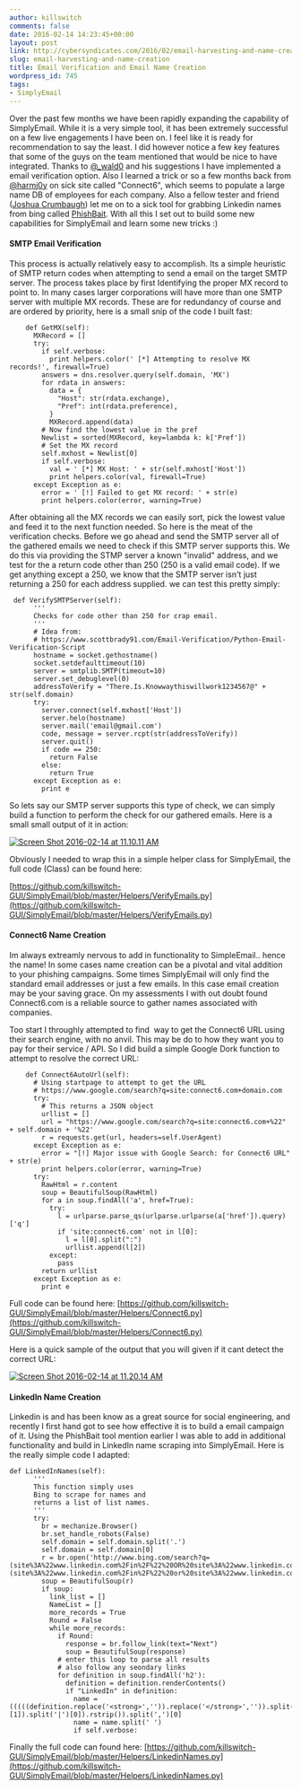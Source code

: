 ```yaml
---
author: killswitch
comments: false
date: 2016-02-14 14:23:45+00:00
layout: post
link: http://cybersyndicates.com/2016/02/email-harvesting-and-name-creation/
slug: email-harvesting-and-name-creation
title: Email Verification and Email Name Creation
wordpress_id: 745
tags:
- SimplyEmail
---
```


Over the past few months we have been rapidly expanding the capability of SimplyEmail. While it is a very simple tool, it has been extremely successful on a few live engagements I have been on. I feel like it is ready for recommendation to say the least. I did however notice a few key features that some of the guys on the team mentioned that would be nice to have integrated. Thanks to [@_wald0](https://twitter.com/_wald0) and his suggestions I have implemented a email verification option. Also I learned a trick or so a few months back from [@harmj0y](https://twitter.com/harmj0y) on sick site called "Connect6", which seems to populate a large name DB of employees for each company. Also a fellow tester and friend ([Joshua Crumbaugh](https://twitter.com/nagasecurity)) let me on to a sick tool for grabbing Linkedin names from bing called [PhishBait](https://github.com/pan0pt1c0n/PhishBait). With all this I set out to build some new capabilities for SimplyEmail and learn some new tricks :)



#### SMTP Email Verification



This process is actually relatively easy to accomplish. Its a simple heuristic of SMTP return codes when attempting to send a email on the target SMTP server. The process takes place by first Identifying the proper MX record to point to. In many cases larger corporations will have more than one SMTP server with multiple MX records. These are for redundancy of course and are ordered by priority, here is a small snip of the code I built fast:

```
    def GetMX(self):
      MXRecord = [] 
      try:
        if self.verbose:
          print helpers.color(' [*] Attempting to resolve MX records!', firewall=True)
        answers = dns.resolver.query(self.domain, 'MX')
        for rdata in answers:
          data = {
            "Host": str(rdata.exchange),
            "Pref": int(rdata.preference),
          }
          MXRecord.append(data)
        # Now find the lowest value in the pref
        Newlist = sorted(MXRecord, key=lambda k: k['Pref']) 
        # Set the MX record
        self.mxhost = Newlist[0]
        if self.verbose:
          val = ' [*] MX Host: ' + str(self.mxhost['Host'])
          print helpers.color(val, firewall=True)
      except Exception as e:
        error = ' [!] Failed to get MX record: ' + str(e)
        print helpers.color(error, warning=True)
```

After obtaining all the MX records we can easily sort, pick the lowest value and feed it to the next function needed. So here is the meat of the verification checks. Before we go ahead and send the SMTP server all of the gathered emails we need to check if this SMTP server supports this. We do this via providing the STMP server a known "invalid" address, and we test for the a return code other than 250 (250 is a valid email code). If we get anything except a 250, we know that the SMTP server isn't just returning a 250 for each address supplied. we can test this pretty simply:

```
 def VerifySMTPServer(self):
      '''
      Checks for code other than 250 for crap email.
      '''
      # Idea from:
      # https://www.scottbrady91.com/Email-Verification/Python-Email-Verification-Script
      hostname = socket.gethostname()
      socket.setdefaulttimeout(10)
      server = smtplib.SMTP(timeout=10)
      server.set_debuglevel(0)
      addressToVerify = "There.Is.Knowwaythiswillwork1234567@" + str(self.domain)
      try:
        server.connect(self.mxhost['Host'])
        server.helo(hostname)
        server.mail('email@gmail.com')
        code, message = server.rcpt(str(addressToVerify))
        server.quit()
        if code == 250:
          return False
        else: 
          return True
      except Exception as e:
        print e
```

So lets say our SMTP server supports this type of check, we can simply build a function to perform the check for our gathered emails. Here is a small small output of it in action:

[![Screen Shot 2016-02-14 at 11.10.11 AM](/wp-content/Screen-Shot-2016-02-14-at-11.10.11-AM.png)](/wp-content/Screen-Shot-2016-02-14-at-11.10.11-AM.png)

Obviously I needed to wrap this in a simple helper class for SimplyEmail, the full code (Class) can be found here:

[https://github.com/killswitch-GUI/SimplyEmail/blob/master/Helpers/VerifyEmails.py](https://github.com/killswitch-GUI/SimplyEmail/blob/master/Helpers/VerifyEmails.py)



#### Connect6 Name Creation

Im always extreamly nervous to add in functionality to SimpleEmail.. hence the name! In some cases name creation can be a pivotal and vital addition to your phishing campaigns. Some times SimplyEmail will only find the standard email addresses or just a few emails. In this case email creation may be your saving grace. On my assessments I with out doubt found Connect6.com is a reliable source to gather names associated with companies.

Too start I throughly attempted to find  way to get the Connect6 URL using their search engine, with no anvil. This may be do to how they want you to pay for their service / API. So I did build a simple Google Dork function to attempt to resolve the correct URL:
```
    def Connect6AutoUrl(self):
      # Using startpage to attempt to get the URL
      # https://www.google.com/search?q=site:connect6.com+domain.com
      try:
        # This returns a JSON object
        urllist = []
        url = "https://www.google.com/search?q=site:connect6.com+%22" + self.domain + '%22'
        r = requests.get(url, headers=self.UserAgent)
      except Exception as e:
        error = "[!] Major issue with Google Search: for Connect6 URL" + str(e)
        print helpers.color(error, warning=True)
      try:
        RawHtml = r.content
        soup = BeautifulSoup(RawHtml)
        for a in soup.findAll('a', href=True):
          try:
            l = urlparse.parse_qs(urlparse.urlparse(a['href']).query)['q']
            if 'site:connect6.com' not in l[0]:
              l = l[0].split(":")
              urllist.append(l[2])
          except:
            pass
        return urllist
      except Exception as e:
        print e
```
Full code can be found here: [https://github.com/killswitch-GUI/SimplyEmail/blob/master/Helpers/Connect6.py](https://github.com/killswitch-GUI/SimplyEmail/blob/master/Helpers/Connect6.py)

Here is a quick sample of the output that you will given if it cant detect the correct URL:

[![Screen Shot 2016-02-14 at 11.20.14 AM](/wp-content/Screen-Shot-2016-02-14-at-11.20.14-AM.png)](/wp-content/Screen-Shot-2016-02-14-at-11.20.14-AM.png)



#### LinkedIn Name Creation



Linkedin is and has been know as a great source for social engineering, and recently I first hand got to see how effective it is to build a email campaign of it. Using the PhishBait tool mention earlier I was able to add in additional functionality and build in LinkedIn name scraping into SimplyEmail. Here is the really simple code I adapted:

```
def LinkedInNames(self):
      '''
      This function simply uses
      Bing to scrape for names and
      returns a list of list names.
      '''
      try:
        br = mechanize.Browser()
        br.set_handle_robots(False)
        self.domain = self.domain.split('.')
        self.domain = self.domain[0]
        r = br.open('http://www.bing.com/search?q=(site%3A%22www.linkedin.com%2Fin%2F%22%20OR%20site%3A%22www.linkedin.com%2Fpub%2F%22)%20%26%26%20(NOT%20site%3A%22www.linkedin.com%2Fpub%2Fdir%2F%22)%20%26%26%20%22'+self.domain+'%22&qs=n&form=QBRE&pq=(site%3A%22www.linkedin.com%2Fin%2F%22%20or%20site%3A%22www.linkedin.com%2Fpub%2F%22)%20%26%26%20(not%20site%3A%22www.linkedin.com%2Fpub%2Fdir%2F%22)%20%26%26%20%22'+self.domain+'%22')
        soup = BeautifulSoup(r)
        if soup:
          link_list = []
          NameList = []
          more_records = True
          Round = False
          while more_records:
            if Round:
              response = br.follow_link(text="Next")
              soup = BeautifulSoup(response)
            # enter this loop to parse all results
            # also follow any seondary links
            for definition in soup.findAll('h2'):
              definition = definition.renderContents()
              if "LinkedIn" in definition:
                name = (((((definition.replace('<strong>','')).replace('</strong>','')).split('>')[1]).split('|')[0]).rstrip()).split(',')[0]
                name = name.split(' ')
                if self.verbose:
```

Finally the full code can found here: [https://github.com/killswitch-GUI/SimplyEmail/blob/master/Helpers/LinkedinNames.py](https://github.com/killswitch-GUI/SimplyEmail/blob/master/Helpers/LinkedinNames.py)
